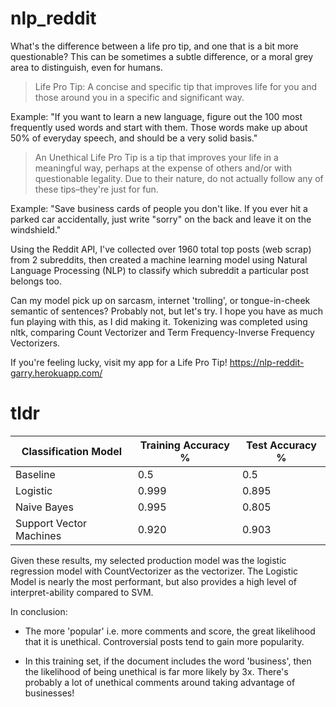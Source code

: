 # nlp_reddit

What's the difference between a life pro tip, and one that is a bit more questionable? This can be sometimes a subtle difference, or a moral grey area to distinguish, even for humans.

> Life Pro Tip:
A concise and specific tip that improves life for you and those around you in a specific and significant way.


Example: "If you want to learn a new language, figure out the 100 most frequently used words and start with them. Those words make up about 50% of everyday speech, and should be a very solid basis."

> An Unethical Life Pro Tip is a tip that improves your life in a meaningful way, perhaps at the expense of others and/or with questionable legality. Due to their nature, do not actually follow any of these tips–they're just for fun.


Example: "Save business cards of people you don't like. If you ever hit a parked car accidentally, just write "sorry" on the back and leave it on the windshield."

Using the Reddit API, I've collected over 1960 total top posts (web scrap) from 2 subreddits, then created a machine learning model using Natural Language Processing (NLP) to classify which subreddit a particular post belongs too.


Can my model pick up on sarcasm, internet 'trolling', or tongue-in-cheek semantic of sentences? Probably not, but let's try. I hope you have as much fun playing with this, as I did making it. Tokenizing was completed using nltk, comparing Count Vectorizer and Term Frequency-Inverse Frequency Vectorizers.

If you're feeling lucky, visit my app for a Life Pro Tip!
https://nlp-reddit-garry.herokuapp.com/


# tldr 
| Classification Model  | Training Accuracy %  | Test Accuracy %  
|---|---|---|
| Baseline |	0.5	| 0.5 |
| Logistic |	0.999 |	0.895 |
| Naive Bayes	| 0.995	| 0.805 |
| Support Vector Machines |	0.920 |	0.903 |

Given these results, my selected production model was the logistic regression model with CountVectorizer as the vectorizer. The Logistic Model is nearly the most performant, but also provides a high level of interpret-ability compared to SVM.

In conclusion:
* The more 'popular' i.e. more comments and score, the great likelihood that it is unethical. Controversial posts tend to gain more popularity.

* In this training set, if the document includes the word 'business', then the likelihood of being unethical is far more likely by 3x. There's probably a lot of unethical comments around taking advantage of businesses!
